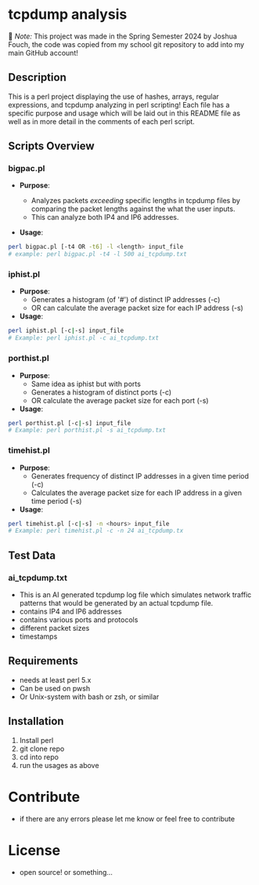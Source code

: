 # tcpdump analysis

🔔 *Note:* This project was made in the Spring Semester 2024 by Joshua Fouch, the code was copied from my school git repository to add into my main GitHub account!

## Description
This is a perl project displaying the use of hashes, arrays, regular expressions, and tcpdump analyzing in perl scripting! Each file has a specific purpose and usage which will be laid out in this README file as well as in more detail in the comments of each perl script.

## Scripts Overview

### bigpac.pl
- **Purpose**: 
    - Analyzes packets *exceeding* specific lengths in tcpdump files by comparing the packet lengths against the what the user inputs. 
    - This can analyze both IP4 and IP6 addresses.

- **Usage**: 
``` bash
perl bigpac.pl [-t4 OR -t6] -l <length> input_file
# example: perl bigpac.pl -t4 -l 500 ai_tcpdump.txt
```
### iphist.pl
- **Purpose**:
    - Generates a histogram (of '#') of distinct IP addresses (-c)
    - OR can calculate the average packet size for each IP address (-s)
- **Usage**:
``` bash
perl iphist.pl [-c|-s] input_file
# Example: perl iphist.pl -c ai_tcpdump.txt
```
### porthist.pl
- **Purpose**:
    - Same idea as iphist but with ports
    - Generates a histogram of distinct ports (-c)
    - OR calculate the average packet size for each port (-s)
- **Usage**:
``` bash
perl porthist.pl [-c|-s] input_file
# Example: perl porthist.pl -s ai_tcpdump.txt
```
### timehist.pl
- **Purpose**: 
    - Generates frequency of distinct IP addresses in a given time period (-c)
    - Calculates the average packet size for each IP address in a given time period (-s)
- **Usage**:
``` bash
perl timehist.pl [-c|-s] -n <hours> input_file
# Example: perl timehist.pl -c -n 24 ai_tcpdump.tx
```

## Test Data

### ai_tcpdump.txt
- This is an AI generated tcpdump log file which simulates network traffic patterns that would be generated by an actual tcpdump file.
- contains IP4 and IP6 addresses
- contains various ports and protocols
- different packet sizes
- timestamps

## Requirements
- needs at least perl 5.x
- Can be used on pwsh
- Or Unix-system with bash or zsh, or similar

## Installation
1. Install perl
2. git clone repo
3. cd into repo
4. run the usages as above

# Contribute
- if there are any errors please let me know or feel free to contribute

# License
- open source! or something...
